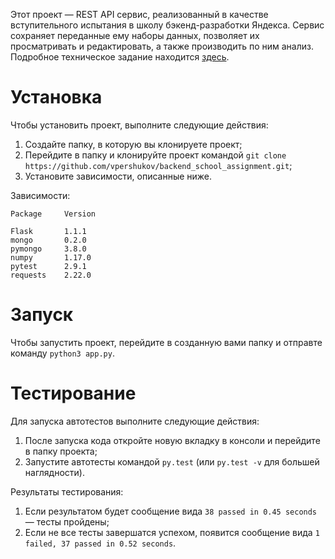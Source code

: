 Этот проект — REST API сервис, реализованный в качестве вступительного испытания
в школу бэкенд-разработки Яндекса. Сервис сохраняет переданные ему наборы данных, позволяет их
просматривать и редактировать, а также производить по ним анализ. Подробное техническое задание находится [здесь](https://docviewer.yandex.ru/view/522289777/?page=1&*=d3yu5DTbRdU%2BmWq676JUZ0iLDLd7InVybCI6InlhLWRpc2stcHVibGljOi8vOHhSS3l5bXZVL0VsUGJCY3k1M3V1T043VEQzSEdrRU1TbGtEN0pXRWFweVFybTNadjhwVTRNMWJHL3RDRzlMSnEvSjZicG1SeU9Kb25UM1ZvWG5EYWc9PSIsInRpdGxlIjoiVEFTSy5wZGYiLCJub2lmcmFtZSI6ZmFsc2UsInVpZCI6IjUyMjI4OTc3NyIsInRzIjoxNTY4NzIxNDk0Mzc4LCJ5dSI6IjQ3NTcxNzcxOTE1NjgyNjY1MDgifQ%3D%3D).


# Установка

Чтобы установить проект, выполните следующие действия:
1. Создайте папку, в которую вы клонируете проект;
2. Перейдите в папку и клонируйте проект командой ```git clone https://github.com/vpershukov/backend_school_assignment.git```;
3. Установите зависимости, описанные ниже.


Зависимости:

```python3
Package     Version

Flask       1.1.1
mongo       0.2.0
pymongo     3.8.0
numpy       1.17.0
pytest      2.9.1
requests    2.22.0
```


# Запуск

Чтобы запустить проект, перейдите в созданную вами папку и отправте команду ```python3 app.py```.


# Тестирование

Для запуска автотестов выполните следующие действия:
1. После запуска кода откройте новую вкладку в консоли и перейдите в папку проекта;
2. Запустите автотесты командой ```py.test``` (или ```py.test -v``` для большей наглядности).

Результаты тестирования:
1. Если результатом будет сообщение вида ```38 passed in 0.45 seconds``` — тесты пройдены;
2. Если не все тесты завершатся успехом, появится сообщение вида ```1 failed, 37 passed in 0.52 seconds```.

